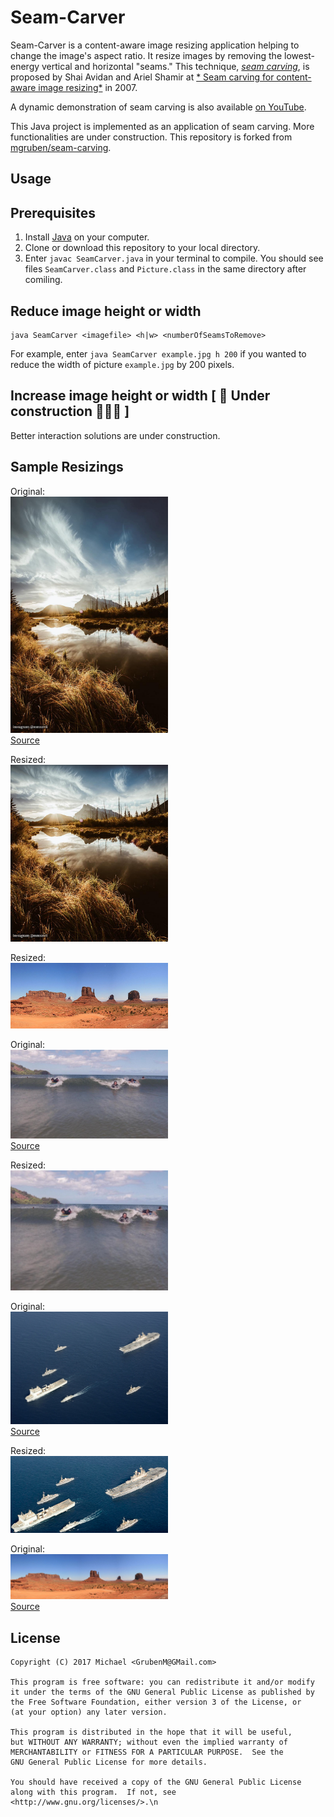 # Seam-Carver

Seam-Carver is a content-aware image resizing application helping to change the image's aspect ratio. It resize images by removing the lowest-energy vertical and horizontal "seams." This technique, [*seam carving*](https://en.wikipedia.org/wiki/Seam_carving), is proposed by Shai Avidan and Ariel Shamir at [*
Seam carving for content-aware image resizing*](https://dl.acm.org/citation.cfm?id=1276390) in 2007.

A dynamic demonstration of seam carving is also available [on YouTube](https://www.youtube.com/watch?v=6NcIJXTlugc).

This Java project is implemented as an application of seam carving. More functionalities are under construction. This repository is forked from [mgruben/seam-carving](https://github.com/mgruben/seam-carving).


## Usage

## Prerequisites
1. Install [Java](https://www.java.com/en/download/help/download_options.xml) on your computer.
2. Clone or download this repository to your local directory.
3. Enter `javac SeamCarver.java` in your terminal to compile. You should see files `SeamCarver.class` and `Picture.class` in the same directory after comiling.

## Reduce image height or width
```
java SeamCarver <imagefile> <h|w> <numberOfSeamsToRemove>
```
For example, enter `java SeamCarver example.jpg h 200` if you wanted to reduce the width of picture `example.jpg` by 200 pixels.

## Increase image height or width [ 🚧 Under construction 👷🔧️🚧 ]

Better interaction solutions are under construction.


## Sample Resizings

Original:  
<img src="img/banff.jpg" width="50%" />   
[Source](https://www.instagram.com/p/9CjZeFIinS/?taken-by=mmxxvii)  

Resized:  
<img src="img/banffResized.png" width="50%" />

Resized:  
<img src="img/panoramaResized.png" width="50%" />   

Original:  
<img src="img/HJocean.png" width="50%" />   
[Source](http://coursera.cs.princeton.edu/algs4/assignments/seamCarving.html)  

Resized:  
<img src="img/HJoceanResized.png" width="50%" />

Original:  
<img src="img/navy.jpg" width="50%" />   
[Source](https://commons.wikimedia.org/wiki/File%3AUS_Navy_090905-N-3165S-631_The_Royal_Navy_fleet_auxiliary_ship_Lyme_Bay_(L_3007)_leads_a_formation_of_ships.jpg)

Resized:  
<img src="img/navyResized.png" width="50%" />   

Original:  
<img src="img/panorama.jpg" width="50%" />   
[Source](https://commons.wikimedia.org/wiki/File%3AMonument_Valley_Panorama_2.jpg)


## License
```
Copyright (C) 2017 Michael <GrubenM@GMail.com>

This program is free software: you can redistribute it and/or modify
it under the terms of the GNU General Public License as published by
the Free Software Foundation, either version 3 of the License, or
(at your option) any later version.

This program is distributed in the hope that it will be useful,
but WITHOUT ANY WARRANTY; without even the implied warranty of
MERCHANTABILITY or FITNESS FOR A PARTICULAR PURPOSE.  See the
GNU General Public License for more details.

You should have received a copy of the GNU General Public License
along with this program.  If not, see <http://www.gnu.org/licenses/>.\n
```
